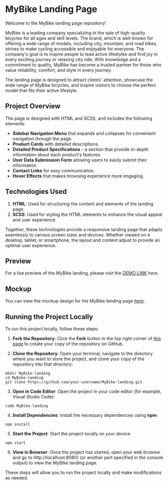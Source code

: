 # MyBike Landing Page

Welcome to the MyBike landing page repository!

MyBike is a leading company specializing in the sale of high-quality bicycles for all ages and skill levels. The brand, which is well-known for offering a wide range of models, including city, mountain, and road bikes, strives to make cycling accessible and enjoyable for everyone. The company's goal is to inspire people to lead active lifestyles and find joy in every exciting journey or relaxing city ride. With knowledge and a commitment to quality, MyBike has become a trusted partner for those who value reliability, comfort, and style in every journey.

The landing page is designed to attract clients' attention, showcase the wide range of MyBike bicycles, and inspire visitors to choose the perfect model that fits their active lifestyle.

## Project Overview

The page is designed with HTML and SCSS, and includes the following elements:

- **Sidebar Navigation Menu** that expands and collapses for convenient navigation through the page.
- **Product Cards** with detailed descriptions.
- **Detailed Product Specifications** - a section that provide in-depth information about each product's features.
- **User Data Submission Form** allowing users to easily submit their information.
- **Contact Links** for easy communication.
- **Hover Effects** that makes browsing experience more engaging.

## Technologies Used

1. **HTML**: Used for structuring the content and elements of the landing page.
2. **SCSS**: Used for styling the HTML elements to enhance the visual appeal and user experience.

Together, these technologies provide a responsive landing page that adapts seamlessly to various screen sizes and devices. Whether viewed on a desktop, tablet, or smartphone, the layout and content adjust to provide an optimal user experience.

## Preview

For a live preview of the MyBike landing, please visit the [DEMO LINK](https://yuriiyepikhov.github.io/MyBike-landing/) here.

## Mockup

You can view the mockup design for the MyBike landing page [here](https://www.figma.com/file/NZQAIydtHo5QkINyGLHNcq/BIKE-New-Version?node-id=0%3A1).

## Running the Project Locally

To run this project locally, follow these steps:

1. **Fork the Repository**: Click the **Fork** button in the top right corner of [this page](https://github.com/yuriiyepikhov/MyBike-landing) to create your copy of the repository on GitHub.

2. **Clone the Repository**: Open your terminal, navigate to the directory where you want to store the project, and clone your copy of the repository into that directory:

```
mkdir MyBike-landing
cd MyBike-landing
git clone https://github.com/your-username/MyBike-landing.git
```

3. **Open in Code Editor**: Open the project in your code editor (for example, Visual Studio Code):

```
code MyBike-landing
```

4. **Install Dependencies**: Install the necessary dependencies using **npm**:

```
npm install
```

5. **Start the Project**: Start the project locally on your device:

```
npm start
```

6. **View in Browser**: Once the project has started, open your web browser and go to http://localhost:8080/ (or another port specified in the console output) to view the MyBike landing page.

These steps will allow you to run the project locally and make modifications as needed.
